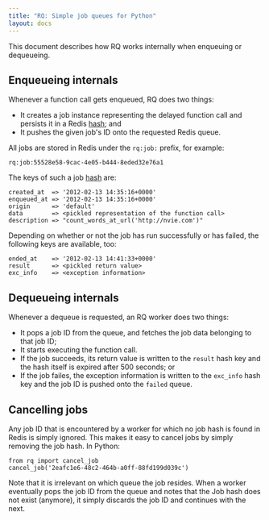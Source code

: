 ```yaml
---
title: "RQ: Simple job queues for Python"
layout: docs
---
```


This document describes how RQ works internally when enqueuing or dequeueing.


## Enqueueing internals

Whenever a function call gets enqueued, RQ does two things:

* It creates a job instance representing the delayed function call and persists
  it in a Redis [hash][h]; and
* It pushes the given job's ID onto the requested Redis queue.

All jobs are stored in Redis under the `rq:job:` prefix, for example:

    rq:job:55528e58-9cac-4e05-b444-8eded32e76a1

The keys of such a job [hash][h] are:

    created_at  => '2012-02-13 14:35:16+0000'
    enqueued_at => '2012-02-13 14:35:16+0000'
    origin      => 'default'
    data        => <pickled representation of the function call>
    description => "count_words_at_url('http://nvie.com')"

Depending on whether or not the job has run successfully or has failed, the
following keys are available, too:

    ended_at    => '2012-02-13 14:41:33+0000'
    result      => <pickled return value>
    exc_info    => <exception information>

[h]: http://redis.io/topics/data-types#hashes


## Dequeueing internals

Whenever a dequeue is requested, an RQ worker does two things:

* It pops a job ID from the queue, and fetches the job data belonging to that
  job ID;
* It starts executing the function call.
* If the job succeeds, its return value is written to the `result` hash key and
  the hash itself is expired after 500 seconds; or
* If the job failes, the exception information is written to the `exc_info`
  hash key and the job ID is pushed onto the `failed` queue.


## Cancelling jobs

Any job ID that is encountered by a worker for which no job hash is found in
Redis is simply ignored.  This makes it easy to cancel jobs by simply removing
the job hash.  In Python:

    from rq import cancel_job
    cancel_job('2eafc1e6-48c2-464b-a0ff-88fd199d039c')

Note that it is irrelevant on which queue the job resides.  When a worker
eventually pops the job ID from the queue and notes that the Job hash does not
exist (anymore), it simply discards the job ID and continues with the next.

